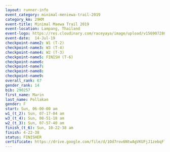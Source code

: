```yaml
---
layout: runner-info 
event_category: minimal-meniewa-trail-2019 
category_km: 29KM 
event-title: Minimal Maewa Trail 2019 
event-location: Lampang, Thailand 
event-logo: https://res.cloudinary.com/raceyaya/image/upload/v1569072805/logo/minimal-trail_ktnvsp.jpg 
event-date:  14-Jul-19 
checkpoint-name2: W1 (T-2) 
checkpoint-name3: W3 (T-4) 
checkpoint-name4: W2 (T-3) 
checkpoint-name5: FINISH (T-6) 
checkpoint-name6: 
checkpoint-name7: 
checkpoint-name8: 
checkpoint-name9: 
overall_rank: 67
gender_rank: 14
bib: 290257
first_name: Marin
last_name: Pollakan
gender: F
start: Sun, 06-00-00 am
w1_(t_2): Sun, 07-17-04 am
w3_(t_4): Sun, 08-51-18 am
w2_(t_3): Sun, 07-57-40 am
finish_(t_6): Sun, 10-22-38 am
finish: 4-22-38
status: FINISHER
certificate: https://drive.google.com/file/d/1Od7rov6NtwAgVKUFjJ1zebqFldlc-prv/view?usp=sharing
---
```

